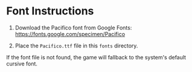 # Font Instructions

1. Download the Pacifico font from Google Fonts:
   https://fonts.google.com/specimen/Pacifico

2. Place the `Pacifico.ttf` file in this `fonts` directory.

If the font file is not found, the game will fallback to the system's default cursive font.
